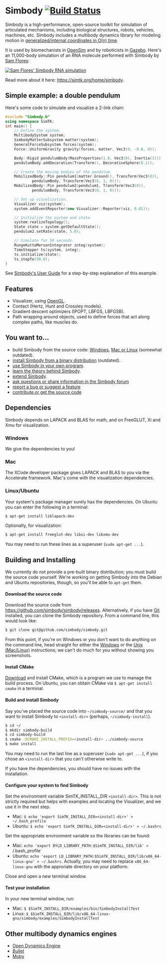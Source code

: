 Simbody [![Build Status][buildstatus_image]][travisci]
=======

Simbody is a high-performance, open-source toolkit for simulation of
articulated mechanisms, including biological structures, robots, vehicles,
machines, etc. Simbody includes a multibody dynamics library for modeling
motion in [generalized/internal coordinates in O(n) time][thy].

It is used by biomechanists in [OpenSim](http://opensim.stanford.edu) and by
roboticists in [Gazebo](http://gazebosim.org). Here's an 11,000-body simulation
of an RNA molecule performed with Simbody by [Sam Flores][flores]:

[![Sam Flores' Simbody RNA simulation][rna]][simbios]

Read more about it here: https://simtk.org/home/simbody.


Simple example: a double pendulum
---------------------------------
Here's some code to simulate and visualize a 2-link chain:

```cpp
#include "Simbody.h"
using namespace SimTK;
int main() {
    // Define the system.
    MultibodySystem system;
    SimbodyMatterSubsystem matter(system);
    GeneralForceSubsystem forces(system);
    Force::UniformGravity gravity(forces, matter, Vec3(0, -9.8, 0));

    Body::Rigid pendulumBody(MassProperties(1.0, Vec3(0), Inertia(1)));
    pendulumBody.addDecoration(Transform(), DecorativeSphere(0.1));

    // Create the moving bodies of the pendulum.
    MobilizedBody::Pin pendulum1(matter.Ground(), Transform(Vec3(0)),
            pendulumBody, Transform(Vec3(0, 1, 0)));
    MobilizedBody::Pin pendulum2(pendulum1, Transform(Vec3(0)),
            pendulumBody, Transform(Vec3(0, 1, 0)));

    // Set up visualization.
    Visualizer viz(system);
    system.addEventReporter(new Visualizer::Reporter(viz, 0.01));

    // Initialize the system and state.
    system.realizeTopology();
    State state = system.getDefaultState();
    pendulum2.setRate(state, 5.0);

    // Simulate for 50 seconds.
    RungeKuttaMersonIntegrator integ(system);
    TimeStepper ts(system, integ);
    ts.initialize(state);
    ts.stepTo(50.0);
}
```

See [Simbody's User Guide][user] for a step-by-step explanation of this
example.


Features
--------
- Visualizer, using [OpenGL](http://www.opengl.org/).
- Contact (Hertz, Hunt and Crossley models).
- Gradient descent optimizers (IPOPT, LBFGS, LBFGSB).
- Path wrapping around objects, used to define forces that act along complex
  paths, like muscles do.

You want to...
--------------
* build Simbody from the source code: [Windows][buildwin], [Mac or
  Linux][buildunix] (somewhat outdated).
* [install Simbody from a binary distribution][user] (outdated).
* [use Simbody in your own program][user].
* [learn the theory behind Simbody][thy].
* [extend Simbody][extend].
* [ask questions or share information in the Simbody forum][forum]
* [report a bug or suggest a feature][issue]
* [contribute or get the source code](https://github.com/simbody/simbody/)

Dependencies
------------
Simbody depends on LAPACK and BLAS for math, and on FreeGLUT, Xi and Xmu for
visualization.

### Windows
We give the dependencies to you!

### Mac
The XCode developer package gives LAPACK and BLAS to you via the Accelerate
framework. Mac's come with the visualization dependencies.

### Linux/Ubuntu
Your system's package manager surely has the dependencies. On Ubuntu you can
enter the following in a terminal:
```sh
$ apt-get install liblapack-dev
```

Optionally, for visualization:

```sh
$ apt-get install freeglut-dev libxi-dev libxmu-dev
```
You may need to run these lines as a superuser (`sudo apt-get ...`).


Building and Installing
-----------------------
We currently do not provide a pre-built binary distribution; you must build the
source code yourself. We're working on getting Simbody into the Debian and
Ubuntu repositories, though, so you'll be able to `apt-get` them.

#### Download the source code
Download the source code from https://github.com/simbody/simbody/releases.
Alternatively, if you have [Git](http://git-scm.com) installed, you can clone
the Simbody repository. From a command line, this would look like:

```sh
$ git clone git@github.com/simbody/simbody.git
```

From this point, if you're on Windows or you don't want to do anything on the
command line, head straight for either the [Windows][buildwin] or the [Unix
(Mac/Linux)][buildunix] instructions; we can't do much for you without showing
you screenshots.

#### Install CMake

[Download](http://www.cmake.org/cmake/resources/software.html) and install
CMake, which is a program we use to manage the build process. On Ubuntu, you
can obtain CMake via `$ apt-get install cmake` in a terminal.

#### Build and install Simbody

Say you've placed the source code into `~/simbody-source/` and that you want to
install Simbody to `<install-dir>` (perhaps, `~/simbody-install`).

```sh
$ cd ~/
$ mkdir simbody-build
$ cd simbody-build
$ cmake -DCMAKE_INSTALL_PREFIX=<install-dir> ../simbody-source
$ make install
```

You may need to run the last line as a superuser (`sudo apt-get ...`), if you
chose an `<install-dir>` that you can't otherwise write to.

If you have the dependencies, you should have no issues with the installation.

#### Configure your system to find Simbody

Set the environment variable SimTK_INSTALL_DIR `<install-dir>`. This is not
strictly required but helps with examples and locating the Visualizer, and we
use it in the next step.

* Mac: `$ echo 'export SimTK_INSTALL_DIR=<install-dir>' > ~/.bash_profile`
* Ubuntu: `$ echo 'export SimTK_INSTALL_DIR=<install-dir>' > ~/.bashrc`


Set the appropriate environment variable so the libraries can be found:

* Mac: `echo 'export DYLD_LIBRARY_PATH:$SimTK_INSTALL_DIR/lib' > `/.bash_profile`
* Ubuntu: `echo 'export
  LD_LIBRARY_PATH:$SimTK_INSTALL_DIR/lib/x86_64-linux-gnu' > ~/.bashrc`.
  Actually, you may need to replace `x86_64-linux-gnu` with the approriate
  directory on your platform.

Close and open a new terminal window.

#### Test your installation

In your new terminal window, run:

* Mac: `$ $SimTK_INSTALL_DIR/examples/bin/SimbodyInstallTest`
* Linux: `$ $SimTK_INSTALL_DIR/lib/x86_64-linux-gnu/simbody/examples/SimbodyInstallTest`


Other multibody dynamics engines
--------------------------------
* [Open Dynamics Engine](http://www.ode.org/)
* [Bullet](http://bulletphysics.org)
* [Moby](http://physsim.sourceforge.net/)


[buildstatus_image]: https://travis-ci.org/simbody/simbody.png?branch=master
[travisci]: https://travis-ci.org/simbody/simbody
[user]: https://github.com/simbody/simbody/raw/master/Simbody/doc/SimbodyAndMolmodelUserGuide.pdf
[rna]:https://raw2.github.com/simbody/simbody/master/doc/images/simbios_11000_body_RNA.gif
[simbios]: http://simbios.stanford.edu/
[thy]: https://github.com/simbody/simbody/raw/master/Simbody/doc/SimbodyTheoryManual.pdf
[extend]: https://github.com/simbody/simbody/raw/master/Simbody/doc/SimbodyAdvancedProgrammingGuide.pdf
[flores]: https://simtk.org/forums/memberlist.php?mode=viewprofile&u=482
[forum]: https://simtk.org/forums/viewforum.php?f=47
[issue]: https://github.com/simbody/simbody/issues/new
[buildwin]: https://github.com/simbody/simbody/raw/master/doc/HowToBuildSimbodyFromSource_Windows.pdf
[buildunix]: https://github.com/simbody/simbody/raw/master/doc/HowToBuildSimbodyFromSource_MacLinux.pdf
